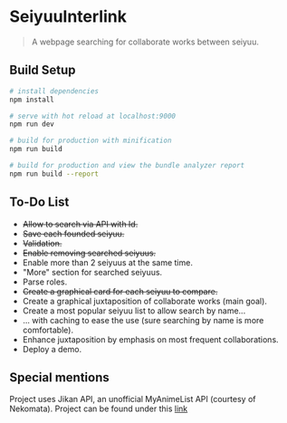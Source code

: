 # SeiyuuInterlink

> A webpage searching for collaborate works between seiyuu.

## Build Setup

``` bash
# install dependencies
npm install

# serve with hot reload at localhost:9000
npm run dev

# build for production with minification
npm run build

# build for production and view the bundle analyzer report
npm run build --report
```
## To-Do List

* ~~Allow to search via API with Id.~~
* ~~Save each founded seiyuu.~~
* ~~Validation.~~
* ~~Enable removing searched seiyuus.~~
* Enable more than 2 seiyuus at the same time.
* "More" section for searched seiyuus.
* Parse roles.
* ~~Create a graphical card for each seiyuu to compare.~~
* Create a graphical juxtaposition of collaborate works (main goal).
* Create a most popular seiyuu list to allow search by name...
* ... with caching to ease the use (sure searching by name is more comfortable).
* Enhance juxtaposition by emphasis on most frequent collaborations.
* Deploy a demo.

## Special mentions

Project uses Jikan API, an unofficial MyAnimeList API (courtesy of Nekomata). Project can be found under this [link](https://github.com/jikan-me/jikan/)
